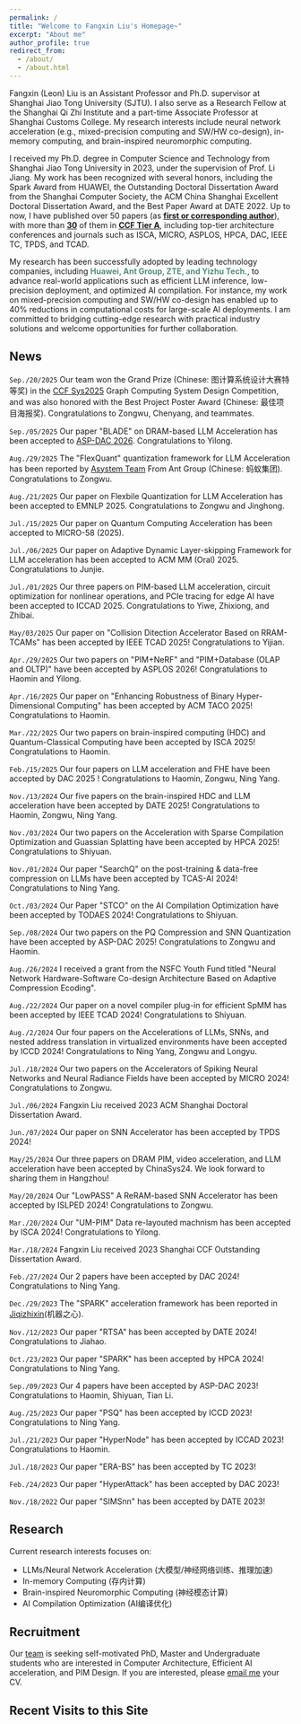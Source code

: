 ```yaml
---
permalink: /
title: "Welcome to Fangxin Liu's Homepage~"
excerpt: "About me"
author_profile: true
redirect_from: 
  - /about/
  - /about.html
---
```


Fangxin (Leon) Liu is an Assistant Professor and Ph.D. supervisor at Shanghai Jiao Tong University (SJTU). I also serve as a Research Fellow at the Shanghai Qi Zhi Institute and a part-time Associate Professor at Shanghai Customs College. My research interests include neural network acceleration (e.g., mixed-precision computing and SW/HW co-design), in-memory computing, and brain-inspired neuromorphic computing.

I received my Ph.D. degree in Computer Science and Technology from Shanghai Jiao Tong University in 2023, under the supervision of Prof. Li Jiang. My work has been recognized with several honors, including the Spark Award from HUAWEI, the Outstanding Doctoral Dissertation Award from the Shanghai Computer Society, the ACM China Shanghai Excellent Doctoral Dissertation Award, and the Best Paper Award at DATE 2022. Up to now, I have published over 50 papers (as <u><b>first or corresponding author</b></u>), with more than <u><b>30</b></u> of them in <u><b>CCF Tier A</b></u>, including top-tier architecture conferences and journals such as ISCA, MICRO, ASPLOS, HPCA, DAC, IEEE TC, TPDS, and TCAD.
<!-- You can find more information about Prof. Jiang [here](https://cs.sjtu.edu.cn/~jiangli//). -->

My research has been successfully adopted by leading technology companies, including <font color=538F79><b>Huawei, Ant Group, ZTE, and Yizhu Tech.</b></font>, to advance real-world applications such as efficient LLM inference, low-precision deployment, and optimized AI compilation. For instance, my work on mixed-precision computing and SW/HW co-design has enabled up to 40% reductions in computational costs for large-scale AI deployments. I am committed to bridging cutting-edge research with practical industry solutions and welcome opportunities for further collaboration.
<!-- 
The papers and related resources will be shared on my [Github](https://github.com/MXHX7199) in the near future. -->

News
-----------
`Sep./20/2025` Our team won the Grand Prize (Chinese: 图计算系统设计大赛特等奖) in the [CCF Sys2025](https://mp.weixin.qq.com/s/UflGd8325kiKbmE-lA9o6A) Graph Computing System Design Competition, and was also honored with the Best Project Poster Award (Chinese: 最佳项目海报奖). Congratulations to Zongwu, Chenyang, and teammates.

`Sep./05/2025` Our paper "BLADE" on DRAM-based LLM Acceleration has been accepted to [ASP-DAC 2026](https://www.aspdac.com/aspdac2026). Congratulations to Yilong.


`Aug./29/2025` The "FlexQuant" quantization framework for LLM Acceleration has been reported by [Asystem Team](https://mp.weixin.qq.com/s/E3WQiKRk5-jLML5Mg0jEgw) From Ant Group (Chinese: 蚂蚁集团). Congratulations to Zongwu.

`Aug./21/2025` Our paper on Flexbile Quantization for LLM Acceleration has been accepted to EMNLP 2025. Congratulations to Zongwu and Jinghong.

`Jul./15/2025` Our paper on Quantum Computing Acceleration has been accepted to MICRO-58 (2025). 

`Jul./06/2025` Our paper on Adaptive Dynamic Layer-skipping Framework for LLM acceleration has been accepted to ACM MM (Oral) 2025. Congratulations to Junjie.

`Jul./01/2025` Our three papers on PIM-based LLM acceleration, circuit optimization for nonlinear operations, and PCIe tracing for edge AI have been accepted to ICCAD 2025. Congratulations to Yiwe, Zhixiong, and Zhibai.

`May/03/2025` Our paper on "Collision Ditection Accelerator Based on RRAM-TCAMs" has been accepted by IEEE TCAD 2025! Congratulations to Yijian.

`Apr./29/2025` Our two papers on "PIM+NeRF" and "PIM+Database (OLAP and OLTP)" have been accepted by ASPLOS 2026! Congratulations to Haomin and Yilong.

`Apr./16/2025` Our paper on "Enhancing Robustness of Binary Hyper-Dimensional Computing" has been accepted by ACM TACO 2025! Congratulations to Haomin.

`Mar./22/2025` Our two papers on brain-inspired computing (HDC) and Quantum-Classical Computing have been accepted by ISCA 2025! Congratulations to Haomin.

`Feb./15/2025` Our four papers on LLM acceleration and FHE have been accepted by DAC 2025 ! Congratulations to Haomin, Zongwu, Ning Yang.

`Nov./13/2024` Our five papers on the brain-inspired HDC and LLM acceleration have been accepted by DATE 2025! Congratulations to Haomin, Zongwu, Ning Yang.

`Nov./03/2024` Our two papers on the Acceleration with Sparse Compilation Optimization and Guassian Splatting have been accepted by HPCA 2025! Congratulations to Shiyuan.

`Nov./01/2024` Our paper "SearchQ" on the post-training & data-free compression on LLMs have been accepted by TCAS-AI 2024! Congratulations to Ning Yang.

`Oct./03/2024` Our Paper "STCO" on the AI Compilation Optimization have been accepted by TODAES 2024! Congratulations to Shiyuan.

`Sep./08/2024` Our two papers on the PQ Compression and SNN Quantization have been accepted by ASP-DAC 2025! Congratulations to Zongwu and Haomin.

`Aug./26/2024` I received a grant from the NSFC Youth Fund titled "Neural Network Hardware-Software Co-design Architecture Based on Adaptive Compression Ecoding".

`Aug./22/2024` Our paper on a novel compiler plug-in for efficient SpMM has been accepted by IEEE TCAD 2024! Congratulations to Shiyuan.

`Aug./2/2024` Our four papers on the Accelerations of LLMs, SNNs, and nested address translation in virtualized environments have been accepted by ICCD 2024! Congratulations to Ning Yang, Zongwu and Longyu.

`Jul./18/2024` Our two papers on the Accelerators of Spiking Neural Networks and Neural Radiance Fields have been accepted by MICRO 2024! Congratulations to Zongwu.

`Jul./06/2024` Fangxin Liu received 2023 ACM Shanghai Doctoral Dissertation Award.

`Jun./07/2024` Our paper on SNN Accelerator has been accepted by TPDS 2024!

`May/25/2024` Our three papers on DRAM PIM, video acceleration, and LLM acceleration have been accepted by ChinaSys24. We look forward to sharing them in Hangzhou!

`May/20/2024` Our "LowPASS" A ReRAM-based SNN Accelerator has been accepted by ISLPED 2024! Congratulations to Zongwu.

`Mar./20/2024` Our "UM-PIM" Data re-layouted machnism has been accepted by ISCA 2024! Congratulations to Yilong.

`Mar./18/2024` Fangxin Liu received 2023 Shanghai CCF Outstanding Dissertation Award.

`Feb./27/2024` Our 2 papers have been accepted by DAC 2024! Congratulations to Ning Yang.

`Dec./29/2023` The "SPARK" acceleration framework has been reported in [Jiqizhixin](https://mp.weixin.qq.com/s/SvLTyAyY8mZEmPL4OZ5Bcw)(机器之心).

`Nov./12/2023` Our paper "RTSA" has been accepted by DATE 2024! Congratulations to Jiahao.

`Oct./23/2023` Our paper "SPARK" has been accepted by HPCA 2024! Congratulations to Ning Yang.

`Sep./09/2023` Our 4 papers have been accepted by ASP-DAC 2023! Congratulations to Haomin, Shiyuan, Tian Li.

`Aug./25/2023` Our paper "PSQ" has been accepted by ICCD 2023! Congratulations to Ning Yang.

`Jul./21/2023` Our paper "HyperNode" has been accepted by ICCAD 2023! Congratulations to Haomin.

`Jul./18/2023` Our paper "ERA-BS" has been accepted by TC 2023!

`Feb./24/2023` Our paper "HyperAttack" has been accepted by DAC 2023! 

`Nov./18/2022` Our paper "SIMSnn" has been accepted by DATE 2023!

Research
-----------
Current research interests focuses on:

- LLMs/Neural Network Acceleration (大模型/神经网络训练、推理加速)
- In-memory Computing (存内计算)
- Brain-inspired Neuromorphic Computing (神经模态计算)
- AI Compilation Optimization (AI编译优化)


Recruitment
-----------
<p>Our <a href="https://acalab.sjtu.edu.cn/CN/Default.aspx">team</a> is seeking self-motivated PhD, Master and Undergraduate students who are interested in Computer Architecture, Efficient AI acceleration, and PIM Design. If you are interested, please <a href="mailto:liufangxin@sjtu.edu.cn">email me</a> your CV.</p>



Recent Visits to this Site
-----------

<script type='text/javascript' id='clustrmaps' src='//cdn.clustrmaps.com/map_v2.js?cl=ffffff&w=300&t=tt&d=sNUIIgL1WU3gnVp7Lq7JpnhV-2YGPzHk9c4NSyeNuIc&co=4c98ce'></script>

